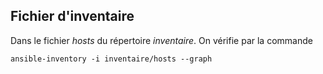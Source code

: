 ## Fichier d'inventaire
Dans le fichier *hosts* du répertoire *inventaire*.
On vérifie par la commande
```
ansible-inventory -i inventaire/hosts --graph
```

